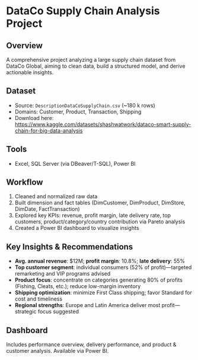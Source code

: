 # DataCo Supply Chain Analysis Project

## Overview
A comprehensive project analyzing a large supply chain dataset from DataCo Global, aiming to clean data, build a structured model, and derive actionable insights.

## Dataset
- Source: `DescriptionDataCoSupplyChain.csv` (~180 k rows)
- Domains: Customer, Product, Transaction, Shipping
- Download here: https://www.kaggle.com/datasets/shashwatwork/dataco-smart-supply-chain-for-big-data-analysis
## Tools
- Excel, SQL Server (via DBeaver/T-SQL), Power BI

## Workflow
1. Cleaned and normalized raw data  
2. Built dimension and fact tables (DimCustomer, DimProduct, DimStore, DimDate, FactTransaction)  
3. Explored key KPIs: revenue, profit margin, late delivery rate, top customers, product/category/country contribution via Pareto analysis  
4. Created a Power BI dashboard to visualize insights

## Key Insights & Recommendations
- **Avg. annual revenue**: $12M; **profit margin**: 10.8%; **late delivery**: 55%  
- **Top customer segment**: individual consumers (52% of profit)—targeted remarketing and VIP programs advised  
- **Product focus**: concentrate on categories generating 80% of profits (Fishing, Cleats, etc.); reduce low-margin inventory  
- **Shipping optimization**: minimize First Class shipping; favor Standard for cost and timeliness  
- **Regional strengths**: Europe and Latin America deliver most profit—strategic focus suggested

## Dashboard
Includes performance overview, delivery performance, and product & customer analysis. Available via Power BI.


